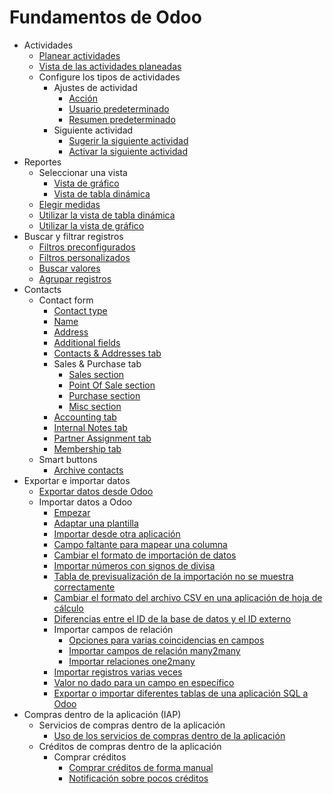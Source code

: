 # Fundamentos de Odoo

  * Actividades
    * [Planear actividades](essentials/activities.html#schedule-activities)
    * [Vista de las actividades planeadas](essentials/activities.html#view-scheduled-activities)
    * Configure los tipos de actividades
      * Ajustes de actividad
        * [Acción](essentials/activities.html#action)
        * [Usuario predeterminado](essentials/activities.html#default-user)
        * [Resumen predeterminado](essentials/activities.html#default-summary)
      * Siguiente actividad
        * [Sugerir la siguiente actividad](essentials/activities.html#suggest-next-activity)
        * [Activar la siguiente actividad](essentials/activities.html#trigger-next-activity)
  * Reportes
    * Seleccionar una vista
      * [Vista de gráfico](essentials/reporting.html#graph-view)
      * [Vista de tabla dinámica](essentials/reporting.html#pivot-view)
    * [Elegir medidas](essentials/reporting.html#choosing-measures)
    * [Utilizar la vista de tabla dinámica](essentials/reporting.html#using-the-pivot-view)
    * [Utilizar la vista de gráfico](essentials/reporting.html#using-the-graph-view)
  * Buscar y filtrar registros
    * [Filtros preconfigurados](essentials/search.html#preconfigured-filters)
    * [Filtros personalizados](essentials/search.html#custom-filters)
    * [Buscar valores](essentials/search.html#search-for-values)
    * [Agrupar registros](essentials/search.html#group-records)
  * Contacts
    * Contact form
      * [Contact type](essentials/contacts.html#contact-type)
      * [Name](essentials/contacts.html#name)
      * [Address](essentials/contacts.html#address)
      * [Additional fields](essentials/contacts.html#additional-fields)
      * [Contacts & Addresses tab](essentials/contacts.html#contacts-addresses-tab)
      * Sales & Purchase tab
        * [Sales section](essentials/contacts.html#sales-section)
        * [Point Of Sale section](essentials/contacts.html#point-of-sale-section)
        * [Purchase section](essentials/contacts.html#purchase-section)
        * [Misc section](essentials/contacts.html#misc-section)
      * [Accounting tab](essentials/contacts.html#accounting-tab)
      * [Internal Notes tab](essentials/contacts.html#internal-notes-tab)
      * [Partner Assignment tab](essentials/contacts.html#partner-assignment-tab)
      * [Membership tab](essentials/contacts.html#membership-tab)
    * Smart buttons
      * [Archive contacts](essentials/contacts.html#archive-contacts)
  * Exportar e importar datos
    * [Exportar datos desde Odoo](essentials/export_import_data.html#export-data-from-odoo)
    * Importar datos a Odoo
      * [Empezar](essentials/export_import_data.html#get-started)
      * [Adaptar una plantilla](essentials/export_import_data.html#adapt-a-template)
      * [Importar desde otra aplicación](essentials/export_import_data.html#import-from-another-application)
      * [Campo faltante para mapear una columna](essentials/export_import_data.html#field-missing-to-map-column)
      * [Cambiar el formato de importación de datos](essentials/export_import_data.html#change-data-import-format)
      * [Importar números con signos de divisa](essentials/export_import_data.html#import-numbers-with-currency-signs)
      * [Tabla de previsualización de la importación no se muestra correctamente](essentials/export_import_data.html#import-preview-table-not-displayed-correctly)
      * [Cambiar el formato del archivo CSV en una aplicación de hoja de cálculo](essentials/export_import_data.html#change-csv-file-format-in-spreadsheet-application)
      * [Diferencias entre el ID de la base de datos y el ID externo](essentials/export_import_data.html#difference-between-database-id-and-external-id)
      * Importar campos de relación
        * [Opciones para varias coincidencias en campos](essentials/export_import_data.html#options-for-multiple-matches-on-fields)
        * [Importar campos de relación many2many](essentials/export_import_data.html#import-many2many-relationship-fields)
        * [Importar relaciones one2many](essentials/export_import_data.html#import-one2many-relationships)
      * [Importar registros varias veces](essentials/export_import_data.html#import-records-several-times)
      * [Valor no dado para un campo en específico](essentials/export_import_data.html#value-not-provided-for-a-specific-field)
      * [Exportar o importar diferentes tablas de una aplicación SQL a Odoo](essentials/export_import_data.html#export-import-different-tables-from-an-sql-application-to-odoo)
  * Compras dentro de la aplicación (IAP)
    * Servicios de compras dentro de la aplicación
      * [Uso de los servicios de compras dentro de la aplicación](essentials/in_app_purchase.html#use-iap-services)
    * Créditos de compras dentro de la aplicación
      * Comprar créditos
        * [Comprar créditos de forma manual](essentials/in_app_purchase.html#manually-buy-credits)
        * [Notificación sobre pocos créditos](essentials/in_app_purchase.html#low-credit-notification)

